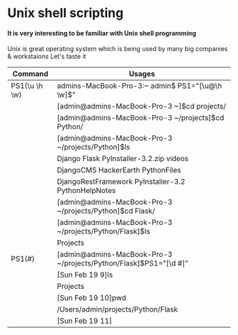 # Unix shell scripting 
#### It is very interesting to be familiar with Unix shell programming 
Unix is great operating system which is being used by many big companies & workstaions 
Let's taste it

Command | Usages
------- | ------
PS1(\u \h \w) | admins-MacBook-Pro-3:~ admin$ PS1="[\u@\h \w]\$"<br>
			  | [admin@admins-MacBook-Pro-3 ~]$cd projects/<br> 
			  | [admin@admins-MacBook-Pro-3 ~/projects]$cd Python/<br>
			  | [admin@admins-MacBook-Pro-3 ~/projects/Python]$ls<br> 
			  | Django			Flask			PyInstaller-3.2.zip	videos<br> 
			  | DjangoCMS		HackerEarth		PythonFiles<br> 
			  | DjangoRestFramework	PyInstaller-3.2		PythonHelpNotes<br> 
			  | [admin@admins-MacBook-Pro-3 ~/projects/Python]$cd Flask/<br> 
			  | [admin@admins-MacBook-Pro-3 ~/projects/Python/Flask]$ls <br>
			  | Projects<br> 
PS1(\#) | [admin@admins-MacBook-Pro-3 ~/projects/Python/Flask]$PS1="[\d \#]"<br>
		   | [Sun Feb 19 9]ls<br>
		   | Projects<br>
		   | [Sun Feb 19 10]pwd<br>
		   | /Users/admin/projects/Python/Flask<br>
		   | [Sun Feb 19 11]<br>




